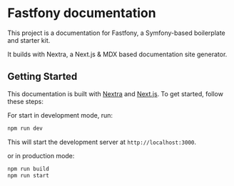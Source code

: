 # Fastfony documentation

This project is a documentation for Fastfony, a Symfony-based boilerplate and starter kit.

It builds with Nextra, a Next.js & MDX based documentation site generator.

## Getting Started

This documentation is built with [Nextra](https://nextra.vercel.app/) and [Next.js](https://nextjs.org/). To get started, follow these steps:

For start in development mode, run:

```bash
npm run dev
```

This will start the development server at `http://localhost:3000`.

or in production mode:

```bash
npm run build
npm run start
```
